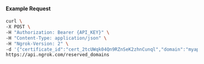 <!-- Code generated for API Clients. DO NOT EDIT. -->

#### Example Request

```bash
curl \
-X POST \
-H "Authorization: Bearer {API_KEY}" \
-H "Content-Type: application/json" \
-H "Ngrok-Version: 2" \
-d '{"certificate_id":"cert_2tcUWqk04Qn9RZnSeK2zhnCunql","domain":"myapp.mydomain.com","region":"us"}' \
https://api.ngrok.com/reserved_domains
```
